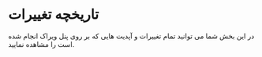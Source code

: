 # تاریخچه تغییرات

در این بخش شما می توانید تمام تغییرات و آپدیت هایی که بر روی پنل ویراک انجام شده است را مشاهده نمایید.

<DarkModeImage
  dark-src="/images/guides/fa/dark/change-log.png"
  light-src="/images/guides/fa/light/change-log.png"
  alt="Registration image"
/>
